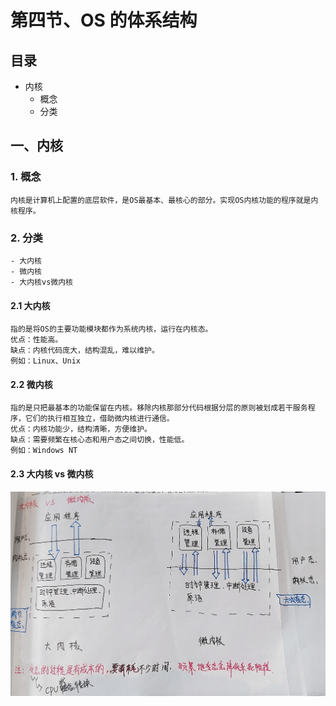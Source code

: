 # 第四节、OS 的体系结构

## 目录

- 内核
  - 概念
  - 分类

## 一、内核

### 1. 概念

    内核是计算机上配置的底层软件，是OS最基本、最核心的部分。实现OS内核功能的程序就是内核程序。

### 2. 分类

    - 大内核
    - 微内核
    - 大内核vs微内核

#### 2.1 大内核

    指的是将OS的主要功能模块都作为系统内核，运行在内核态。
    优点：性能高。
    缺点：内核代码庞大，结构混乱，难以维护。
    例如：Linux、Unix

#### 2.2 微内核

    指的是只把最基本的功能保留在内核。移除内核那部分代码根据分层的原则被划成若干服务程序，它们的执行相互独立，借助微内核进行通信。
    优点：内核功能少，结构清晰，方便维护。
    缺点：需要频繁在核心态和用户态之间切换，性能低。
    例如：Windows NT

#### 2.3 大内核 vs 微内核

<img src=".../../img/core_comparsion.jpg">
